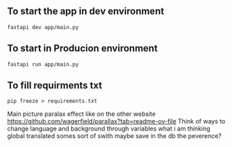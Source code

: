 
## To start the app in dev environment
```
fastapi dev app/main.py
``` 
## To start in Producion environment
```
fastapi run app/main.py 
```

## To fill requirments txt
```
pip freeze > requirements.txt
```

Main picture paralax effect like on the other website https://github.com/wagerfield/parallax?tab=readme-ov-file
Think of ways to change language and background through variables
what i am thinking global translated somes sort of swith maybe save in the db the peverence?

